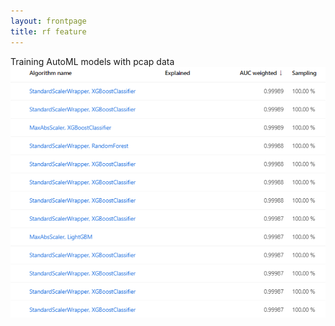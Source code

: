 ```yaml
---
layout: frontpage
title: rf feature
---
```


Training AutoML models with pcap data
<img src="assets/publpics/pic2.png" alt="automl example" title="automl example"/>


